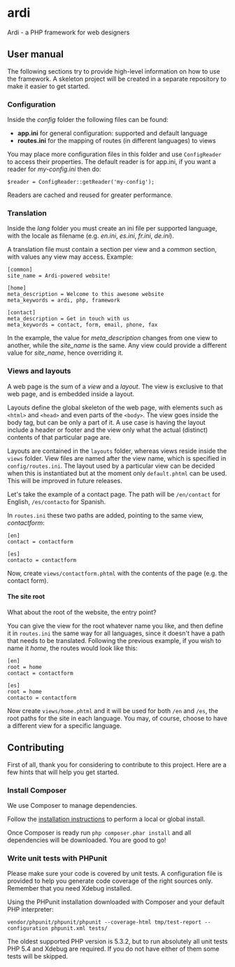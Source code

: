 ardi
====
Ardi - a PHP framework for web designers

## User manual

The following sections try to provide high-level information on how to use the framework.
A skeleton project will be created in a separate repository to make it easier to get started.

### Configuration

Inside the _config_ folder the following files can be found:

* **app.ini** for general configuration: supported and default language
* **routes.ini** for the mapping of routes (in different languages) to views

You may place more configuration files in this folder and use `ConfigReader` to access their properties. The default
reader is for app.ini, if you want a reader for _my-config.ini_ then do:

```
$reader = ConfigReader::getReader('my-config');
```

Readers are cached and reused for greater performance.

### Translation

Inside the _lang_ folder you must create an ini file per supported language, with the locale as filename
(e.g. _en.ini_, _es.ini_, _fr.ini_, _de.ini_).

A translation file must contain a section per view and a _common_ section, with values any view may access. Example:

```
[common]
site_name = Ardi-powered website!

[home]
meta_description = Welcome to this awesome website
meta_keywords = ardi, php, framework

[contact]
meta_description = Get in touch with us
meta_keywords = contact, form, email, phone, fax
```

In the example, the value for _meta_description_ changes from one view to another, while the _site_name_ is the same.
Any view could provide a different value for _site_name_, hence overriding it.

### Views and layouts

A web page is the sum of a _view_ and a _layout_. The view is exclusive to that web page, and is embedded inside a
layout.

Layouts define the global skeleton of the web page, with elements such as `<html>` and `<head>` and even parts of the
`<body>`. The view goes inside the body tag, but can be only a part of it. A use case is having the layout include a
header or footer and the view only what the actual (distinct) contents of that particular page are.

Layouts are contained in the `layouts` folder, whereas views reside inside the `views` folder. View files are named
after the view name, which is specified in `config/routes.ini`. The layout used by a particular view can be decided
when this is instantiated but at the moment only `default.phtml` can be used. This will be improved in future releases.

Let's take the example of a contact page. The path will be `/en/contact` for English, `/es/contacto` for Spanish.

In `routes.ini` these two paths are added, pointing to the same view, _contactform_:

```
[en]
contact = contactform

[es]
contacto = contactform
```

Now, create `views/contactform.phtml` with the contents of the page (e.g. the contact form).

#### The site root

What about the root of the website, the entry point?

You can give the view for the root whatever name you like, and then define it in `routes.ini` the same way for all
languages, since it doesn't have a path that needs to be translated. Following the previous example, if you wish to
name it _home_, the routes would look like this:

```
[en]
root = home
contact = contactform

[es]
root = home
contacto = contactform
```

Now create `views/home.phtml` and it will be used for both `/en` and `/es`, the root paths for the site in each
language. You may, of course, choose to have a different view for a specific language.

## Contributing

First of all, thank you for considering to contribute to this project. Here are a few hints that will help you get
started.

### Install Composer

We use Composer to manage dependencies.

Follow the [installation instructions](https://phpunit.de/manual/current/en/installation.html#installation.composer)
to perform a local or global install.

Once Composer is ready run `php composer.phar install` and all dependencies will be downloaded. You are good to go!

### Write unit tests with PHPunit

Please make sure your code is covered by unit tests. A configuration file is provided to help you generate code coverage
of the right sources only. Remember that you need Xdebug installed.

Using the PHPunit installation downloaded with Composer and your default PHP interpreter:

```
vendor/phpunit/phpunit/phpunit --coverage-html tmp/test-report --configuration phpunit.xml tests/
```

The oldest supported PHP version is 5.3.2, but to run absolutely all unit tests PHP 5.4 and Xdebug are required. If you
do not have either of them some tests will be skipped.
